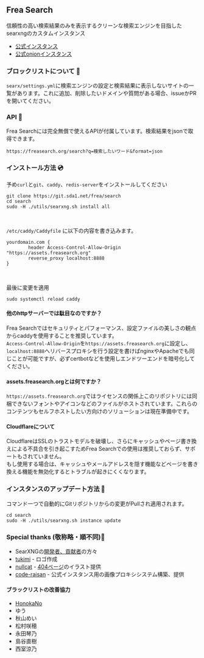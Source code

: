 ## Frea Search
信頼性の高い検索結果のみを表示するクリーンな検索エンジンを目指したsearxngのカスタムインスタンス<br>

 - [公式インスタンス](https://freasearch.org/)
 - [公式onionインスタンス](http://fcy6tvcy5fq7qogwjfovb54kodrgdpf5i6afda3an4oc5ndgbziegyyd.onion/)


### ブロックリストについて 🚫
`searx/settings.yml`に検索エンジンの設定と検索結果に表示しないサイトの一覧があります。これに追加、削除したいドメインや質問がある場合、issueかPRを開いてください。

### API 💫
Frea Searchには完全無償で使えるAPIが付属しています。検索結果をjsonで取得できます。
```
https://freasearch.org/search?q=検索したいワード&format=json
```

### インストール方法 💿
予め`curl`と`git`、`caddy`、`redis-server`をインストールしてください <br>
```
git clone https://git.sda1.net/frea/search
cd search
sudo -H ./utils/searxng.sh install all
```

<br>

`/etc/caddy/Caddyfile` に以下の内容を書き込みます。

```
yourdomain.com {
        header Access-Control-Allow-Origin "https://assets.freasearch.org"
        reverse_proxy localhost:8888
}
```

<br>

最後に変更を適用

```
sudo systemctl reload caddy
```

#### 他のhttpサーバーでは駄目なのですか？
Frea Searchではセキュリティとパフォーマンス、設定ファイルの美しさの観点からcaddyを使用することを推奨しています。<br>
`Access-Control-Allow-Origin`を`https://assets.freasearch.org`に設定し、`localhost:8888`へリバースプロキシを行う設定を書けばnginxやApacheでも同じことが可能ですが、必ずcertbotなどを使用しエンドツーエンドを暗号化してください。

#### assets.freasearch.orgとは何ですか？
`https://assets.freasearch.org`ではライセンスの関係上このリポジトリには同梱できないフォントやアイコンなどのファイルがホストされています。これらのコンテンツもセルフホストしたい方向けのソリューションは現在準備中です。

#### Cloudflareについて
CloudflareはSSLのトラストモデルを破壊し、さらにキャッシュやページ書き換えによる不具合を引き起こすためFrea Searchでの使用は推奨しておらず、サポートもされていません。<br>もし使用する場合は、キャッシュやメールアドレスを隠す機能などページを書き換える機能を無効化するとトラブルが起きにくくなります。

### インスタンスのアップデート方法  🔁
コマンド一つで自動的にGitリポジトリからの変更がPullされ適用されます。
```
cd search
sudo -H ./utils/searxng.sh instance update
```

### Special thanks (敬称略・順不同)🙏
 - SearXNGの[開発者、貢献者](https://github.com/searxng/searxng/graphs/contributors)の方々
 - [tukimi](https://github.com/kr-tukimi)  - ロゴ作成
 - [nullcat](https://github.com/nullnyat)  - [404ページ](https://freasearch.org/404)のイラスト提供
 - [code-raisan](https://github.com/code-raisan)  - 公式インスタンス用の画像プロキシシステム構築、提供

#### ブラックリストの改善協力
 - [HonokaNo](https://github.com/HonokaNo)
 - ゆう
 - 秋山めい
 - 松村咲穂
 - 永田琴乃
 - 島谷直樹
 - 西室涼乃

